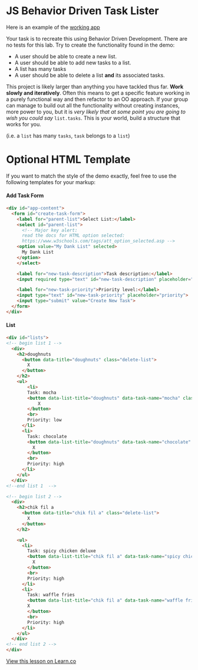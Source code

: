 # JS Behavior Driven Task Lister

Here is an example of the [working app](https://learn-co-curriculum.github.io/js-task-lister-project/)

Your task is to recreate this using Behavior Driven Development. There are no tests for
this lab. Try to create the functionality found in the demo:

* A user should be able to create a new list.
* A user should be able to add new tasks to a list.
* A list has many tasks
* A user should be able to delete a list **and** its associated tasks.

This project is likely larger than anything you have tackled thus far. **Work slowly and
iteratively**. Often this means to get a specific feature working in a purely functional
way and then refactor to an OO approach. If your group can manage to build out all the
functionality without creating instances, more power to you, but it is _very likely that
at some point you are going to wish you could say_ `list.tasks`. This is your world, build a structure that works for you.

(i.e. a `list` has many `tasks`, `task` belongs to a `list`)

# Optional HTML Template
If you want to match the style of the demo exactly, feel free to use the following
templates for your markup:

#### Add Task Form
```html
<div id="app-content">
  <form id="create-task-form">
    <label for="parent-list">Select List:</label>
    <select id="parent-list">
      <!-- Major key alert:
      read the docs for HTML option selected:
      https://www.w3schools.com/tags/att_option_selected.asp -->
    <option value="My Dank List" selected>
      My Dank List
    </option>
    </select>

    <label for="new-task-description">Task description:</label>
    <input required type="text" id="new-task-description" placeholder="description">

    <label for="new-task-priority">Priority level:</label>
    <input type="text" id="new-task-priority" placeholder="priority">
    <input type="submit" value="Create New Task">
  </form>
</div>
```

#### List
```html
<div id="lists">  
<!-- begin list 1 -->
  <div>
    <h2>doughnuts
      <button data-title="doughnuts" class="delete-list">
        X
      </button>
    </h2>
    <ul>
        <li>
        Task: mocha
        <button data-list-title="doughnuts" data-task-name="mocha" class="delete-task">
            X
        </button>
        <br>
        Priority: low
      </li>
      <li>
        Task: chocolate
        <button data-list-title="doughnuts" data-task-name="chocolate" class="delete-task">
          X
        </button>
        <br>
        Priority: high
      </li>
    </ul>
  </div>
<!--end list 1  -->

<!-- begin list 2 -->
  <div>
    <h2>chik fil a
      <button data-title="chik fil a" class="delete-list">
        X
      </button>
    </h2>

    <ul>
      <li>
        Task: spicy chicken deluxe
        <button data-list-title="chik fil a" data-task-name="spicy chicken deluxe" class="delete-task">
          X
        </button>
        <br>
        Priority: high
      </li>
      <li>
        Task: waffle fries
        <button data-list-title="chik fil a" data-task-name="waffle fries" class="delete-task">
        X
        </button>
        <br>
        Priority: high
      </li>
    </ul>
  </div>
<!-- end list 2 -->
</div>
```
<a href='https://learn.co/lessons/fe-js-oo-task-list' data-visibility='hidden'>View this lesson on Learn.co</a>
